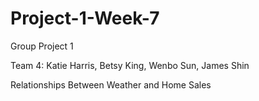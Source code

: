 # Project-1-Week-7
Group Project 1

Team 4:  Katie Harris, Betsy King, Wenbo Sun, James Shin

Relationships Between Weather and Home Sales
